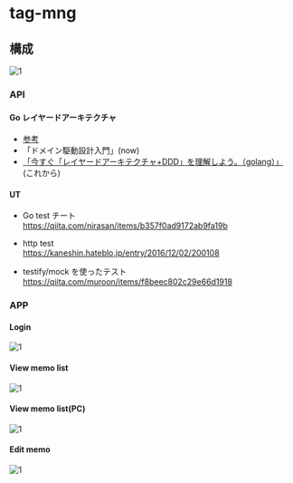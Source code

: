 # tag-mng  

## 構成  
![1](https://github.com/ddddddO/tag-mng/blob/develop/arc/arc.png)

### API
#### Go レイヤードアーキテクチャ  
- [参考](https://yyh-gl.github.io/tech-blog/blog/go_web_api/)  
- 「ドメイン駆動設計入門」(now)  
- [「今すぐ「レイヤードアーキテクチャ+DDD」を理解しよう。（golang）」](https://qiita.com/tono-maron/items/345c433b86f74d314c8d) (これから)  

#### UT
- Go test チート  
https://qiita.com/nirasan/items/b357f0ad9172ab9fa19b  

- http test  
https://kaneshin.hateblo.jp/entry/2016/12/02/200108  

- testify/mock を使ったテスト  
https://qiita.com/muroon/items/f8beec802c29e66d1918  

### APP
#### Login
![1](https://github.com/ddddddO/tag-mng/blob/develop/arc/_screen/login_by_smartphone.png)

#### View memo list
![1](https://github.com/ddddddO/tag-mng/blob/develop/arc/_screen/memos_by_smartphone.png)

#### View memo list(PC)
![1](https://github.com/ddddddO/tag-mng/blob/develop/arc/_screen/memos_by_browser.png)

#### Edit memo
![1](https://github.com/ddddddO/tag-mng/blob/develop/arc/_screen/memo_edit_by_smartphone.png?raw=true)

